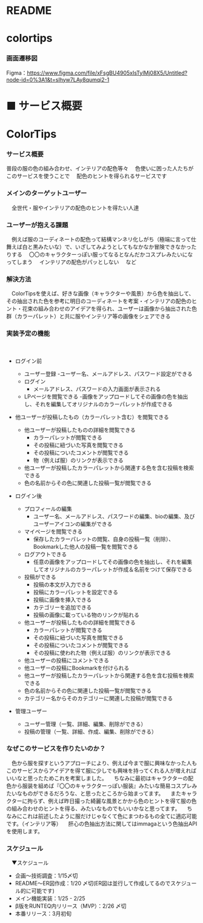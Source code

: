 # README

# colortips

### 画面遷移図
Figma：https://www.figma.com/file/xFsgBU4905xIsTylMj08X5/Untitled?node-id=0%3A1&t=sIhyw7LAy8qumqi2-1

■ サービス概要
=======
# ColorTips
### サービス概要

普段の服の色の組み合わせ、インテリアの配色等々
　色使いに困った人たちがこのサービスを使うことで
　配色のヒントを得られるサービスです


### メインのターゲットユーザー
　全世代・服やインテリアの配色のヒントを得たい人達

### ユーザーが抱える課題
　例えば服のコーディネートの配色って結構マンネリ化しがち（極端に言って仕舞えば白と黒みたいな）で、いざしてみようとしてもなかなか冒険できなかったりする
　〇〇のキャラクターっぽい服ってなるとなんだかコスプレみたいになってしまう
　インテリアの配色がパッとしない
　など
　
### 解決方法
　ColorTipsを使えば、好きな画像（キャラクターや風景）から色を抽出して、その抽出された色を参考に明日のコーディネートを考案・インテリアの配色のヒント・花束の組み合わせのアイデアを得られ、ユーザーは画像から抽出された色群（カラーパレット）と共に服やインテリア等の画像をシェアできる

### 実装予定の機能
　
- ログイン前
    - ユーザー登録
        -ユーザー名、メールアドレス、パスワード設定ができる
    - ログイン
        - メールアドレス、パスワードの入力画面が表示される
    - LPページを閲覧できる
    -画像をアップロードしてその画像の色を抽出し、それを編集してオリジナルのカラーパレットが作成できる
- 他ユーザーが投稿したもの（カラーパレット含む）を閲覧できる
    - 他ユーザーが投稿したものの詳細を閲覧できる
        - カラーパレットが閲覧できる
        - その投稿に紐づいた写真を閲覧できる
        - その投稿についたコメントが閲覧できる
        - 物（例えば服）のリンクが表示できる
    - 他ユーザーが投稿したカラーパレットから関連する色を含む投稿を検索できる
    - 色の名前からその色に関連した投稿一覧が閲覧できる
　　　

- ログイン後
    - プロフィールの編集
        - ユーザー名、メールアドレス、パスワードの編集、bioの編集、及びユーザーアイコンの編集ができる
    - マイページを閲覧できる
        - 保存したカラーパレットの閲覧、自身の投稿一覧（削除）、Bookmarkした他人の投稿一覧を閲覧できる
    - ログアウトできる
        - 任意の画像をアップロードしてその画像の色を抽出し、それを編集してオリジナルのカラーパレットが作成＆名前をつけて保存できる
    - 投稿ができる
        - 投稿の本文が入力できる
        - 投稿にカラーパレットを設定できる
        - 投稿に画像を挿入できる
        - カテゴリーを追加できる
        - 投稿の画像に載っている物のリンクが貼れる
    - 他ユーザーが投稿したものの詳細を閲覧できる
        - カラーパレットが閲覧できる
        - その投稿に紐づいた写真を閲覧できる
        - その投稿についたコメントが閲覧できる
        - その投稿に使われた物（例えば服）のリンクが表示できる   
    - 他ユーザーの投稿にコメントできる
    - 他ユーザーの投稿にBookmarkを付けられる
    - 他ユーザーが投稿したカラーパレットから関連する色を含む投稿を検索できる
    - 色の名前からその色に関連した投稿一覧が閲覧できる
    - カテゴリー名からそのカテゴリーに関連した投稿が閲覧できる
- 管理ユーザー
    - ユーザー管理（一覧、詳細、編集、削除ができる）
    - 投稿の管理（一覧、詳細、作成、編集、削除ができる）
　　　

### なぜこのサービスを作りたいのか？
　色から服を探すというアプローチにより、例えば今まで服に興味なかった人もこのサービスからアイデアを得て服に少しでも興味を持ってくれる人が増えればいいなと思ったためこれを考案しました。
　ちなみに最初はキャラクターの配色から服装を組めば『〇〇のキャラクターっぽい服装』みたいな簡易コスプレみたいなものができるだろうな、と思ったところから始まってます。
　またキャラクターに拘らず、例えば昨日撮った綺麗な風景とかから色のヒントを得て服の色の組み合わせのヒントを得る、みたいなものでもいいかなと思ってます。
　ちなみにこれは前述したように服だけじゃなくて色にまつわるもの全てに適応可能です。（インテリア等）
　肝心の色抽出方法に関してはimmagaという色抽出APIを使用します。

### スケジュール

　▼スケジュール
- 企画〜技術調査：1/15〆切
- README〜ER図作成：1/20 〆切(ER図は並行して作成してるのでスケジュール的に可能です)
- メイン機能実装：1/25 - 2/25
- β版をRUNTEQ内リリース（MVP）：2/26 〆切
- 本番リリース：3月初旬